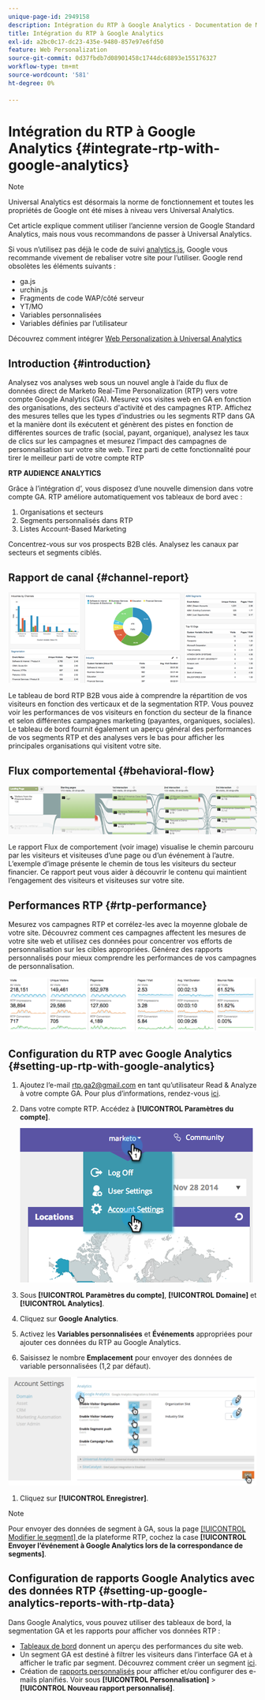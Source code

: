 ```yaml
---
unique-page-id: 2949158
description: Intégration du RTP à Google Analytics - Documentation de Marketo - Documentation du produit
title: Intégration du RTP à Google Analytics
exl-id: a2bc0c17-dc23-435e-9480-857e97e6fd50
feature: Web Personalization
source-git-commit: 0d37fbdb7d08901458c1744dc68893e155176327
workflow-type: tm+mt
source-wordcount: '581'
ht-degree: 0%

---
```


# Intégration du RTP à Google Analytics {#integrate-rtp-with-google-analytics}

>[!NOTE]
>
>Universal Analytics est désormais la norme de fonctionnement et toutes les propriétés de Google ont été mises à niveau vers Universal Analytics.
>
>Cet article explique comment utiliser l’ancienne version de Google Standard Analytics, mais nous vous recommandons de passer à Universal Analytics.
>
>Si vous n’utilisez pas déjà le code de suivi [analytics.js](https://developers.google.com/analytics/devguides/collection/analyticsjs/), Google vous recommande vivement de rebaliser votre site pour l’utiliser. Google rend obsolètes les éléments suivants :
>
>* ga.js
>* urchin.js
>* Fragments de code WAP/côté serveur
>* YT/MO
>* Variables personnalisées
>* Variables définies par l’utilisateur
>
>Découvrez comment intégrer [Web Personalization à Universal Analytics](/help/marketo/product-docs/web-personalization/reporting-for-web-personalization/web-analytics-integrations/integrate-rtp-with-google-universal-analytics.md)

## Introduction {#introduction}

Analysez vos analyses web sous un nouvel angle à l’aide du flux de données direct de Marketo Real-Time Personalization (RTP) vers votre compte Google Analytics (GA). Mesurez vos visites web en GA en fonction des organisations, des secteurs d&#39;activité et des campagnes RTP. Affichez des mesures telles que les types d’industries ou les segments RTP dans GA et la manière dont ils exécutent et génèrent des pistes en fonction de différentes sources de trafic (social, payant, organique), analysez les taux de clics sur les campagnes et mesurez l’impact des campagnes de personnalisation sur votre site web. Tirez parti de cette fonctionnalité pour tirer le meilleur parti de votre compte RTP

**RTP AUDIENCE ANALYTICS**

Grâce à l’intégration d’, vous disposez d’une nouvelle dimension dans votre compte GA. RTP améliore automatiquement vos tableaux de bord avec :

1. Organisations et secteurs
1. Segments personnalisés dans RTP
1. Listes Account-Based Marketing

Concentrez-vous sur vos prospects B2B clés. Analysez les canaux par secteurs et segments ciblés.

## Rapport de canal {#channel-report}

![](assets/image2014-11-28-16-3a39-3a28.png)

Le tableau de bord RTP B2B vous aide à comprendre la répartition de vos visiteurs en fonction des verticaux et de la segmentation RTP. Vous pouvez voir les performances de vos visiteurs en fonction du secteur de la finance et selon différentes campagnes marketing (payantes, organiques, sociales). Le tableau de bord fournit également un aperçu général des performances de vos segments RTP et des analyses vers le bas pour afficher les principales organisations qui visitent votre site.

## Flux comportemental {#behavioral-flow}

![](assets/image2014-11-28-16-3a40-3a43.png)

Le rapport Flux de comportement (voir image) visualise le chemin parcouru par les visiteurs et visiteuses d’une page ou d’un événement à l’autre. L’exemple d’image présente le chemin de tous les visiteurs du secteur financier. Ce rapport peut vous aider à découvrir le contenu qui maintient l’engagement des visiteurs et visiteuses sur votre site.

## Performances RTP {#rtp-performance}

Mesurez vos campagnes RTP et corrélez-les avec la moyenne globale de votre site. Découvrez comment ces campagnes affectent les mesures de votre site web et utilisez ces données pour concentrer vos efforts de personnalisation sur les cibles appropriées. Générez des rapports personnalisés pour mieux comprendre les performances de vos campagnes de personnalisation.

![](assets/image2014-11-28-16-3a47-3a0.png)

## Configuration du RTP avec Google Analytics {#setting-up-rtp-with-google-analytics}

1. Ajoutez l’e-mail rtp.ga2@gmail.com en tant qu’utilisateur Read &amp; Analyze à votre compte GA. Pour plus d’informations, rendez-vous [ici](https://support.google.com/analytics/answer/2884495?hl=en).

1. Dans votre compte RTP. Accédez à **[!UICONTROL Paramètres du compte]**.

   ![](assets/image2014-11-28-16-3a54-3a40.png)

1. Sous **[!UICONTROL Paramètres du compte]**, **[!UICONTROL Domaine]** et **[!UICONTROL Analytics]**.

1. Cliquez sur **Google Analytics**.

1. Activez les **Variables personnalisées** et **Événements** appropriées pour ajouter ces données du RTP au Google Analytics.

1. Saisissez le nombre **Emplacement** pour envoyer des données de variable personnalisées (1,2 par défaut).

![](assets/image2014-11-28-17-3a0-3a17.png)

1. Cliquez sur **[!UICONTROL Enregistrer]**.

>[!NOTE]
>
>Pour envoyer des données de segment à GA, sous la page [[!UICONTROL Modifier le segment] ](/help/marketo/product-docs/web-personalization/using-web-segments/create-a-basic-web-segment.md) de la plateforme RTP, cochez la case **[!UICONTROL Envoyer l’événement à Google Analytics lors de la correspondance de segments]**.

## Configuration de rapports Google Analytics avec des données RTP {#setting-up-google-analytics-reports-with-rtp-data}

Dans Google Analytics, vous pouvez utiliser des tableaux de bord, la segmentation GA et les rapports pour afficher vos données RTP :

* [Tableaux de bord](https://support.google.com/analytics/answer/1068216?hl=en) donnent un aperçu des performances du site web.
* Un segment GA est destiné à filtrer les visiteurs dans l’interface GA et à afficher le trafic par segment. Découvrez comment créer un segment [ici](https://support.google.com/analytics/answer/3124493?hl=en).
* Création de [rapports personnalisés](https://support.google.com/analytics/answer/1033013?hl=en) pour afficher et/ou configurer des e-mails planifiés. Voir sous **[!UICONTROL Personnalisation]** > **[!UICONTROL Nouveau rapport personnalisé]**.
